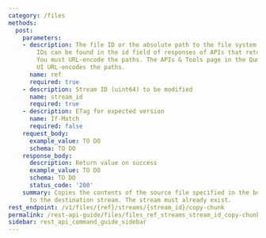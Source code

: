 ```yaml
---
category: /files
methods:
  post:
    parameters:
    - description: The file ID or the absolute path to the file system object. File
        IDs can be found in the id field of responses of APIs that return file attributes.
        You must URL-encode the paths. The APIs & Tools page in the Qumulo Core Web
        UI URL-encodes the paths.
      name: ref
      required: true
    - description: Stream ID (uint64) to be modified
      name: stream_id
      required: true
    - description: ETag for expected version
      name: If-Match
      required: false
    request_body:
      example_value: TO DO
      schema: TO DO
    response_body:
      description: Return value on success
      example_value: TO DO
      schema: TO DO
      status_code: '200'
    summary: Copies the contents of the source file specified in the body of the request
      to the destination stream. The stream must already exist.
rest_endpoint: /v1/files/{ref}/streams/{stream_id}/copy-chunk
permalink: /rest-api-guide/files/files_ref_streams_stream_id_copy-chunk.html
sidebar: rest_api_command_guide_sidebar
---
```

